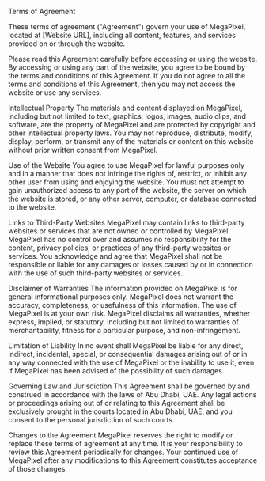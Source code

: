 Terms of Agreement

These terms of agreement ("Agreement") govern your use of MegaPixel, located at [Website URL], including all content, features, and services provided on or through the website.

Please read this Agreement carefully before accessing or using the website. By accessing or using any part of the website, you agree to be bound by the terms and conditions of this Agreement. If you do not agree to all the terms and conditions of this Agreement, then you may not access the website or use any services.

Intellectual Property
The materials and content displayed on MegaPixel, including but not limited to text, graphics, logos, images, audio clips, and software, are the property of MegaPixel and are protected by copyright and other intellectual property laws. You may not reproduce, distribute, modify, display, perform, or transmit any of the materials or content on this website without prior written consent from MegaPixel.

Use of the Website
You agree to use MegaPixel for lawful purposes only and in a manner that does not infringe the rights of, restrict, or inhibit any other user from using and enjoying the website. You must not attempt to gain unauthorized access to any part of the website, the server on which the website is stored, or any other server, computer, or database connected to the website.

Links to Third-Party Websites
MegaPixel may contain links to third-party websites or services that are not owned or controlled by MegaPixel. MegaPixel has no control over and assumes no responsibility for the content, privacy policies, or practices of any third-party websites or services. You acknowledge and agree that MegaPixel shall not be responsible or liable for any damages or losses caused by or in connection with the use of such third-party websites or services.

Disclaimer of Warranties
The information provided on MegaPixel is for general informational purposes only. MegaPixel does not warrant the accuracy, completeness, or usefulness of this information. The use of MegaPixel is at your own risk. MegaPixel disclaims all warranties, whether express, implied, or statutory, including but not limited to warranties of merchantability, fitness for a particular purpose, and non-infringement.

Limitation of Liability
In no event shall MegaPixel be liable for any direct, indirect, incidental, special, or consequential damages arising out of or in any way connected with the use of MegaPixel or the inability to use it, even if MegaPixel has been advised of the possibility of such damages.

Governing Law and Jurisdiction
This Agreement shall be governed by and construed in accordance with the laws of Abu Dhabi, UAE. Any legal actions or proceedings arising out of or relating to this Agreement shall be exclusively brought in the courts located in Abu Dhabi, UAE, and you consent to the personal jurisdiction of such courts.

Changes to the Agreement
MegaPixel reserves the right to modify or replace these terms of agreement at any time. It is your responsibility to review this Agreement periodically for changes. Your continued use of MegaPixel after any modifications to this Agreement constitutes acceptance of those changes